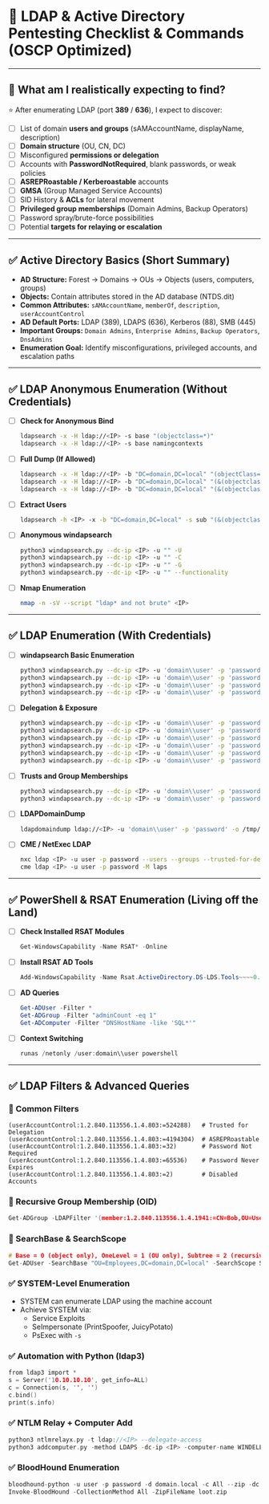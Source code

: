 # 🧠 LDAP & Active Directory Pentesting Checklist & Commands (OSCP Optimized)

---

## 🎯 What am I realistically expecting to find?

⭐ After enumerating LDAP (port **389** / **636**), I expect to discover:

- [ ] List of domain **users and groups** (sAMAccountName, displayName, description)
- [ ] **Domain structure** (OU, CN, DC)
- [ ] Misconfigured **permissions or delegation**
- [ ] Accounts with **PasswordNotRequired**, blank passwords, or weak policies
- [ ] **ASREPRoastable / Kerberoastable** accounts
- [ ] **GMSA** (Group Managed Service Accounts)
- [ ] SID History & **ACLs** for lateral movement
- [ ] **Privileged group memberships** (Domain Admins, Backup Operators)
- [ ] Password spray/brute-force possibilities
- [ ] Potential **targets for relaying or escalation**

---

## ✅ Active Directory Basics (Short Summary)

- **AD Structure:** Forest → Domains → OUs → Objects (users, computers, groups)
- **Objects:** Contain attributes stored in the AD database (NTDS.dit)
- **Common Attributes:** `sAMAccountName`, `memberOf`, `description`, `userAccountControl`
- **AD Default Ports:** LDAP (389), LDAPS (636), Kerberos (88), SMB (445)
- **Important Groups:** `Domain Admins`, `Enterprise Admins`, `Backup Operators`, `DnsAdmins`
- **Enumeration Goal:** Identify misconfigurations, privileged accounts, and escalation paths

---

## ✅ LDAP Anonymous Enumeration (Without Credentials)

- [ ] **Check for Anonymous Bind**
    ```bash
    ldapsearch -x -H ldap://<IP> -s base "(objectclass=*)"
    ldapsearch -x -H ldap://<IP> -s base namingcontexts
    ```

- [ ] **Full Dump (If Allowed)**
    ```bash
    ldapsearch -x -H ldap://<IP> -b "DC=domain,DC=local" "(objectClass=*)"
    ldapsearch -x -H ldap://<IP> -b "DC=domain,DC=local" "(&(objectclass=user))" | grep sAMAccountName
    ldapsearch -x -H ldap://<IP> -b "DC=domain,DC=local" "(&(objectclass=group))"
    ```

- [ ] **Extract Users**
    ```bash
    ldapsearch -h <IP> -x -b "DC=domain,DC=local" -s sub "(&(objectclass=user))" | grep sAMAccountName | cut -f2 -d" "
    ```

- [ ] **Anonymous windapsearch**
    ```bash
    python3 windapsearch.py --dc-ip <IP> -u "" -U
    python3 windapsearch.py --dc-ip <IP> -u "" -C
    python3 windapsearch.py --dc-ip <IP> -u "" -G
    python3 windapsearch.py --dc-ip <IP> -u "" --functionality
    ```

- [ ] **Nmap Enumeration**
    ```bash
    nmap -n -sV --script "ldap* and not brute" <IP>
    ```

---

## ✅ LDAP Enumeration (With Credentials)

- [ ] **windapsearch Basic Enumeration**
    ```bash
    python3 windapsearch.py --dc-ip <IP> -u 'domain\\user' -p 'password' --da
    python3 windapsearch.py --dc-ip <IP> -u 'domain\\user' -p 'password' -U
    python3 windapsearch.py --dc-ip <IP> -u 'domain\\user' -p 'password' -G
    python3 windapsearch.py --dc-ip <IP> -u 'domain\\user' -p 'password' -C
    ```

- [ ] **Delegation & Exposure**
    ```bash
    python3 windapsearch.py --dc-ip <IP> -u 'domain\\user' -p 'password' --delegation
    python3 windapsearch.py --dc-ip <IP> -u 'domain\\user' -p 'password' --unconstrained-users
    python3 windapsearch.py --dc-ip <IP> -u 'domain\\user' -p 'password' --trusted-for-delegation
    python3 windapsearch.py --dc-ip <IP> -u 'domain\\user' -p 'password' --password-not-required
    python3 windapsearch.py --dc-ip <IP> -u 'domain\\user' -p 'password' --admin-count
    python3 windapsearch.py --dc-ip <IP> -u 'domain\\user' -p 'password' --gmsa
    ```

- [ ] **Trusts and Group Memberships**
    ```bash
    python3 windapsearch.py --dc-ip <IP> -u 'domain\\user' -p 'password' --group-memberships
    python3 windapsearch.py --dc-ip <IP> -u 'domain\\user' -p 'password' --trusts
    ```

- [ ] **LDAPDomainDump**
    ```bash
    ldapdomaindump ldap://<IP> -u 'domain\\user' -p 'password' -o /tmp/ldapdump
    ```

- [ ] **CME / NetExec LDAP**
    ```bash
    nxc ldap <IP> -u user -p password --users --groups --trusted-for-delegation --password-not-required --admin-count
    cme ldap <IP> -u user -p password -M laps
    ```

---
## ✅ PowerShell & RSAT Enumeration (Living off the Land)

- [ ] **Check Installed RSAT Modules**
    ```powershell
    Get-WindowsCapability -Name RSAT* -Online
    ```

- [ ] **Install RSAT AD Tools**
    ```powershell
    Add-WindowsCapability -Name Rsat.ActiveDirectory.DS-LDS.Tools~~~~0.0.1.0 –Online
    ```

- [ ] **AD Queries**
    ```powershell
    Get-ADUser -Filter *
    Get-ADGroup -Filter "adminCount -eq 1"
    Get-ADComputer -Filter "DNSHostName -like 'SQL*'"
    ```

- [ ] **Context Switching**
    ```powershell
    runas /netonly /user:domain\\user powershell
    ```

---

## ✅ LDAP Filters & Advanced Queries

### 🔹 Common Filters
```text
(userAccountControl:1.2.840.113556.1.4.803:=524288)   # Trusted for Delegation
(userAccountControl:1.2.840.113556.1.4.803:=4194304)  # ASREPRoastable
(userAccountControl:1.2.840.113556.1.4.803:=32)       # Password Not Required
(userAccountControl:1.2.840.113556.1.4.803:=65536)    # Password Never Expires
(userAccountControl:1.2.840.113556.1.4.803:=2)        # Disabled Accounts
```

### 🔹 Recursive Group Membership (OID)
```c
Get-ADGroup -LDAPFilter '(member:1.2.840.113556.1.4.1941:=CN=Bob,OU=Users,DC=domain,DC=local)'
```
### 🔹 SearchBase & SearchScope
```c
# Base = 0 (object only), OneLevel = 1 (OU only), Subtree = 2 (recursive)
Get-ADUser -SearchBase "OU=Employees,DC=domain,DC=local" -SearchScope Subtree -Filter *
```

### ✅ SYSTEM-Level Enumeration

- SYSTEM can enumerate LDAP using the machine account
- Achieve SYSTEM via:
    - Service Exploits
    - SeImpersonate (PrintSpoofer, JuicyPotato)
    - PsExec with `-s`

### ✅ Automation with Python (ldap3)
```c
from ldap3 import *
s = Server('10.10.10.10', get_info=ALL)
c = Connection(s, '', '')
c.bind()
print(s.info)
```
### ✅ NTLM Relay + Computer Add
```c
python3 ntlmrelayx.py -t ldap://<IP> --delegate-access
python3 addcomputer.py -method LDAPS -dc-ip <IP> -computer-name WINDELL -computer-pass 'W1nd@ll!' domain.local/user:password
```
### ✅ BloodHound Enumeration
```c
bloodhound-python -u user -p password -d domain.local -c All --zip -dc <IP>
Invoke-BloodHound -CollectionMethod All -ZipFileName loot.zip
```
